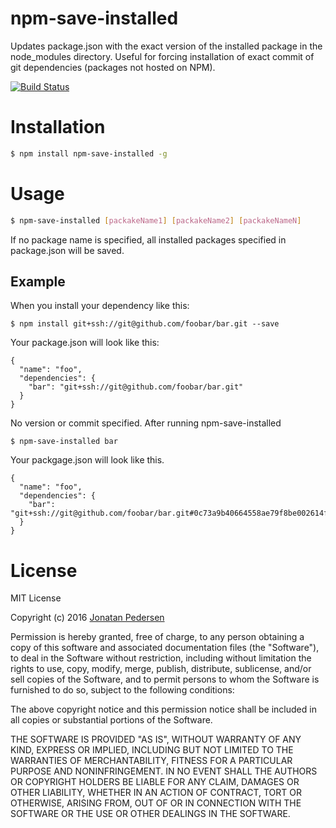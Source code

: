 # npm-save-installed
Updates package.json with the exact version of the installed package in the node_modules directory. Useful for forcing installation of exact commit of git dependencies (packages not hosted on NPM).

[![Build Status](https://travis-ci.org/jonatanpedersen/npm-save-installed.svg?branch=master)](https://travis-ci.org/jonatanpedersen/npm-save-installed)

# Installation
``` bash
$ npm install npm-save-installed -g
```

# Usage

``` bash
$ npm-save-installed [packakeName1] [packakeName2] [packakeNameN]
```

If no package name is specified, all installed packages specified in package.json will be saved.

## Example

When you install your dependency like this:
```
$ npm install git+ssh://git@github.com/foobar/bar.git --save
```

Your package.json will look like this:

```
{
  "name": "foo",
  "dependencies": {
    "bar": "git+ssh://git@github.com/foobar/bar.git"
  }
}
```
No version or commit specified. After running npm-save-installed
```
$ npm-save-installed bar
```

Your packgage.json will look like this.

```
{
  "name": "foo",
  "dependencies": {
    "bar": "git+ssh://git@github.com/foobar/bar.git#0c73a9b40664558ae79f8be002614ffb7633546b"
  }
}
```

# License
MIT License

Copyright (c) 2016 [Jonatan Pedersen](https://www.jonatanpedersen.com)

Permission is hereby granted, free of charge, to any person obtaining a copy
of this software and associated documentation files (the "Software"), to deal
in the Software without restriction, including without limitation the rights
to use, copy, modify, merge, publish, distribute, sublicense, and/or sell
copies of the Software, and to permit persons to whom the Software is
furnished to do so, subject to the following conditions:

The above copyright notice and this permission notice shall be included in all
copies or substantial portions of the Software.

THE SOFTWARE IS PROVIDED "AS IS", WITHOUT WARRANTY OF ANY KIND, EXPRESS OR
IMPLIED, INCLUDING BUT NOT LIMITED TO THE WARRANTIES OF MERCHANTABILITY,
FITNESS FOR A PARTICULAR PURPOSE AND NONINFRINGEMENT. IN NO EVENT SHALL THE
AUTHORS OR COPYRIGHT HOLDERS BE LIABLE FOR ANY CLAIM, DAMAGES OR OTHER
LIABILITY, WHETHER IN AN ACTION OF CONTRACT, TORT OR OTHERWISE, ARISING FROM,
OUT OF OR IN CONNECTION WITH THE SOFTWARE OR THE USE OR OTHER DEALINGS IN THE
SOFTWARE.
